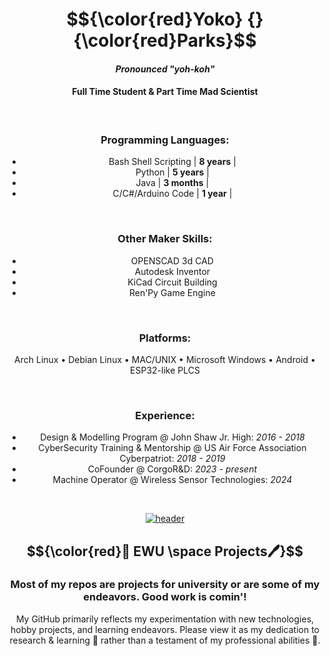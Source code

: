 <div align="center">

# $${\color{red}Yoko} {} {\color{red}Parks}$$

#### _Pronounced_ _"yoh-koh"_

#### Full Time Student & Part Time Mad Scientist

<br>

### Programming Languages:
- Bash Shell Scripting | **8 years** |
- Python | **5 years** |
- Java | **3 months** |
- C/C#/Arduino Code | **1 year** |

<br>

### Other Maker Skills:
- OPENSCAD 3d CAD
- Autodesk Inventor
- KiCad Circuit Building
- Ren'Py Game Engine

<br>

### Platforms:
Arch Linux • Debian Linux • MAC/UNIX • Microsoft Windows • Android • ESP32-like PLCS

<br>

### Experience:
- Design & Modelling Program @ John Shaw Jr. High: _2016 - 2018_
- CyberSecurity Training & Mentorship @ US Air Force Association Cyberpatriot: _2018 - 2019_
- CoFounder @ CorgoR&D: _2023 - present_
- Machine Operator @ Wireless Sensor Technologies: _2024_



<br>

[![header](https://assets-sports-gcp.thescore.com/basketball/team/1564/small_logo.png)](https://inside.ewu.edu/)

##   $${\color{red}📖 EWU \space Projects🖊}$$ 

### Most of my repos are projects for university or are some of my endeavors. Good work is comin'!

<p>My GitHub primarily reflects my experimentation with new technologies, hobby projects, and learning endeavors. Please view it as my dedication to research & learning 🧪 rather than a testament of my professional abilities 🦸.</p>

</div>


</div>
